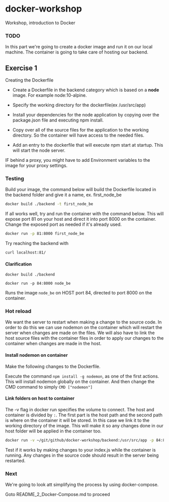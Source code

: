# docker-workshop
Workshop, introduction to Docker

### TODO
In this part we're going to create a docker image and run it on our local machine. The container is going to take care of hosting our backend.

## Exercise 1
Creating the Dockerfile

+ Create a Dockerfile in the backend category which is based on a **node** image. For example node:10-alpine. 

+ Specify the working directory for the dockerfile(ex /usr/src/app)

+ Install your dependencies for the node application by copying over the package.json file and executing npm install. 

+ Copy over all of the source files for the application to the working directory. So the container will have access to the needed files.

+ Add an entry to the dockerfile that will execute npm start at startup. This will start the node server.

IF behind a proxy, you might have to add Environment variables to the image for your proxy settings.

### Testing
Build your image, the command below will build the Dockerfile located in the backend folder and give it a name, ex.  first_node_be
```bash
docker build ./backend -t first_node_be
```

If all works well, try and run the container with the command below. This will expose port 81 on your host and direct it into port 8000 on the container. Change the exposed port as needed if it's already used.

```bash
docker run -p 81:8000 first_node_be
```
Try reaching the backend with
```bash
curl localhost:81/
```

#### Clarification
`docker build ./backend`

`docker run -p 84:8000 node_be`

Runs the image `node_be` on HOST port 84, directed to port 8000 on the container. 

### Hot reload
We want the server to restart when making a change to the source code. In order to do this we can use nodemon on the container which will restart the server when changes are made on the files. We will also have to link the host source files with the container files in order to apply our changes to the container when changes are made in the host.

#### Install nodemon on container
Make the following changes to the Dockerfile.

Execute the command `npm install -g nodemon`, as one of the first actions. This will install nodemon globally on the container. And then change the CMD command to simply `CMD ["nodemon"]`

#### Link folders on host to container
The -v flag in docker run specifies the volume to connect. The host and container is divided by `:`. The first part is the host path and the second path is where on the container it will be stored. In this case we link it to the working directory of the image. This will make it so any changes done in our host folder will be applied in the container too.
```bash
docker run -v ~/git/github/docker-workshop/backend:/usr/src/app -p 84:8000 node_be
```

Test if it works by making changes to your index.js while the container is running. Any changes in the source code should result in the server being restarted.

### Next
We're going to look att simplifying the process by using docker-compose.

Goto README_2_Docker-Compose.md to proceed